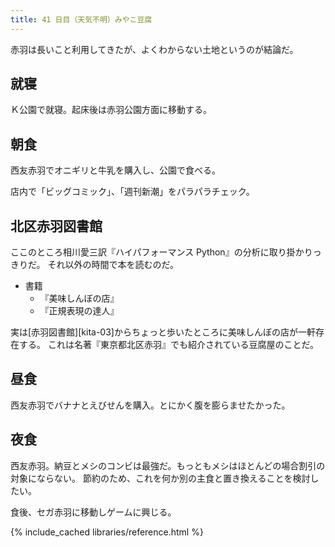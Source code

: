 ```yaml
---
title: 41 日目（天気不明）みやこ豆腐
---
```


赤羽は長いこと利用してきたが、よくわからない土地というのが結論だ。

## 就寝

Ｋ公園で就寝。起床後は赤羽公園方面に移動する。

## 朝食

西友赤羽でオニギリと牛乳を購入し、公園で食べる。

店内で「ビッグコミック」、「週刊新潮」をパラパラチェック。

## 北区赤羽図書館

ここのところ相川愛三訳『ハイパフォーマンス Python』の分析に取り掛かりっきりだ。
それ以外の時間で本を読むのだ。

* 書籍
  * 『美味しんぼの店』
  * 『正規表現の達人』

実は[赤羽図書館][kita-03]からちょっと歩いたところに美味しんぼの店が一軒存在する。
これは名著『東京都北区赤羽』でも紹介されている豆腐屋のことだ。

## 昼食

西友赤羽でバナナとえびせんを購入。とにかく腹を膨らませたかった。

## 夜食

西友赤羽。納豆とメシのコンビは最強だ。もっともメシはほとんどの場合割引の対象にならない。
節約のため、これを何か別の主食と置き換えることを検討したい。

食後、セガ赤羽に移動しゲームに興じる。

{% include_cached libraries/reference.html %}
